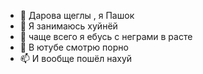 - 👋 Дарова щеглы , я Пашок 
- 👀 Я занимаюсь хуйнёй
- 🌱 чаще всего я ебусь с неграми в расте 
- 💞️ В ютубе смотрю порно
- 📫 И вообще пошёл нахуй
